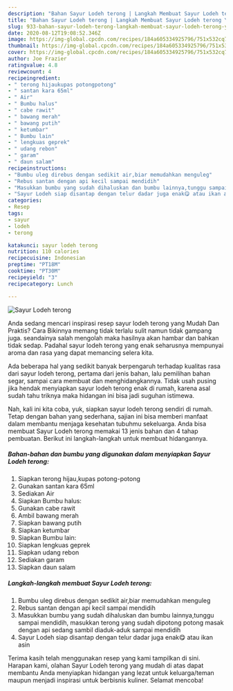 ```yaml
---
description: "Bahan Sayur Lodeh terong | Langkah Membuat Sayur Lodeh terong Yang Enak Banget"
title: "Bahan Sayur Lodeh terong | Langkah Membuat Sayur Lodeh terong Yang Enak Banget"
slug: 933-bahan-sayur-lodeh-terong-langkah-membuat-sayur-lodeh-terong-yang-enak-banget
date: 2020-08-12T19:08:52.346Z
image: https://img-global.cpcdn.com/recipes/184a605334925796/751x532cq70/sayur-lodeh-terong-foto-resep-utama.jpg
thumbnail: https://img-global.cpcdn.com/recipes/184a605334925796/751x532cq70/sayur-lodeh-terong-foto-resep-utama.jpg
cover: https://img-global.cpcdn.com/recipes/184a605334925796/751x532cq70/sayur-lodeh-terong-foto-resep-utama.jpg
author: Joe Frazier
ratingvalue: 4.8
reviewcount: 4
recipeingredient:
- " terong hijaukupas potongpotong"
- " santan kara 65ml"
- " Air"
- " Bumbu halus"
- " cabe rawit"
- " bawang merah"
- " bawang putih"
- " ketumbar"
- " Bumbu lain"
- " lengkuas geprek"
- " udang rebon"
- " garam"
- " daun salam"
recipeinstructions:
- "Bumbu uleg direbus dengan sedikit air,biar memudahkan menguleg"
- "Rebus santan dengan api kecil sampai mendidih"
- "Masukkan bumbu yang sudah dihaluskan dan bumbu lainnya,tunggu sampai mendidih, masukkan terong yang sudah dipotong potong masak dengan api sedang sambil diaduk-aduk sampai mendidih"
- "Sayur Lodeh siap disantap dengan telur dadar juga enak😋 atau ikan asin"
categories:
- Resep
tags:
- sayur
- lodeh
- terong

katakunci: sayur lodeh terong 
nutrition: 110 calories
recipecuisine: Indonesian
preptime: "PT18M"
cooktime: "PT30M"
recipeyield: "3"
recipecategory: Lunch

---
```



![Sayur Lodeh terong](https://img-global.cpcdn.com/recipes/184a605334925796/751x532cq70/sayur-lodeh-terong-foto-resep-utama.jpg)

Anda sedang mencari inspirasi resep sayur lodeh terong yang Mudah Dan Praktis? Cara Bikinnya memang tidak terlalu sulit namun tidak gampang juga. seandainya salah mengolah maka hasilnya akan hambar dan bahkan tidak sedap. Padahal sayur lodeh terong yang enak seharusnya mempunyai aroma dan rasa yang dapat memancing selera kita.

Ada beberapa hal yang sedikit banyak berpengaruh terhadap kualitas rasa dari sayur lodeh terong, pertama dari jenis bahan, lalu pemilihan bahan segar, sampai cara membuat dan menghidangkannya. Tidak usah pusing jika hendak menyiapkan sayur lodeh terong enak di rumah, karena asal sudah tahu triknya maka hidangan ini bisa jadi suguhan istimewa.




Nah, kali ini kita coba, yuk, siapkan sayur lodeh terong sendiri di rumah. Tetap dengan bahan yang sederhana, sajian ini bisa memberi manfaat dalam membantu menjaga kesehatan tubuhmu sekeluarga. Anda bisa membuat Sayur Lodeh terong memakai 13 jenis bahan dan 4 tahap pembuatan. Berikut ini langkah-langkah untuk membuat hidangannya.

<!--inarticleads1-->

##### Bahan-bahan dan bumbu yang digunakan dalam menyiapkan Sayur Lodeh terong:

1. Siapkan  terong hijau,kupas potong-potong
1. Gunakan  santan kara 65ml
1. Sediakan  Air
1. Siapkan  Bumbu halus:
1. Gunakan  cabe rawit
1. Ambil  bawang merah
1. Siapkan  bawang putih
1. Siapkan  ketumbar
1. Siapkan  Bumbu lain:
1. Siapkan  lengkuas geprek
1. Siapkan  udang rebon
1. Sediakan  garam
1. Siapkan  daun salam




<!--inarticleads2-->

##### Langkah-langkah membuat Sayur Lodeh terong:

1. Bumbu uleg direbus dengan sedikit air,biar memudahkan menguleg
1. Rebus santan dengan api kecil sampai mendidih
1. Masukkan bumbu yang sudah dihaluskan dan bumbu lainnya,tunggu sampai mendidih, masukkan terong yang sudah dipotong potong masak dengan api sedang sambil diaduk-aduk sampai mendidih
1. Sayur Lodeh siap disantap dengan telur dadar juga enak😋 atau ikan asin




Terima kasih telah menggunakan resep yang kami tampilkan di sini. Harapan kami, olahan Sayur Lodeh terong yang mudah di atas dapat membantu Anda menyiapkan hidangan yang lezat untuk keluarga/teman maupun menjadi inspirasi untuk berbisnis kuliner. Selamat mencoba!
